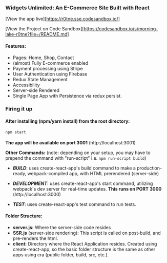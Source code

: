 
### Widgets Unlimited: An E-Commerce Site Built with React

[View the app live][https://r0tne.sse.codesandbox.io/]

[View the Project on Code Sandbox][https://codesandbox.io/s/morning-lake-r0tne?file=/README.md]

#### Features:
- Pages: Home, Shop, Contact
- (almost) Fully E-commerce enabled
- Payment processing using Stripe
- User Authentication using Firebase
- Redux State Management
- Accessibility
- Server-side Rendered
- Single Page App with Persistence via redux persist.

### Firing it up
#### After installing (npm/yarn install) from the root directory: 
`npm start`<br /><br />
**The app will be available on port 3001** (http://localhost:3001)
<br />

**Other Commands:** (note: depending on your setup, you may have to prepend the command with "run-script" i.e. `npm run-script build`)

- ***BUILD***: uses create-react-app's build command to make a production-ready, webpack-compiled app, with HTML prerendered (server-side)

- ***DEVELOPMENT***: uses create-react-app's start command, utilizing webpack's dev server for real-time updates. **This runs on PORT 3000** (http://localhost:3000)

- ***TEST***: uses create-react-app's test command to run tests.

#### Folder Structure:  
- **server.js:** Where the server-side code resides
- **SSR.js** (server-side rendering): This script is called on post-build, and pre-renders the html.
- **client:** Directory where the React Application resides. Created using create-react-app, so the basic folder structure is the same as other apps using cra (public folder, build, src, etc.).
